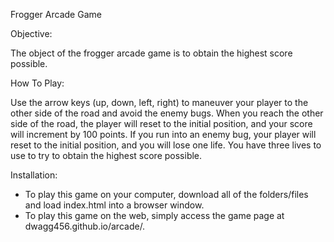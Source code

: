 Frogger Arcade Game

Objective:

The object of the frogger arcade game is to obtain the highest score possible.

How To Play:

Use the arrow keys (up, down, left, right) to maneuver your player to the other side of the road and avoid the enemy bugs.  When you reach the other side of the road, the player will reset to the initial position, and your score will increment by 100 points.  If you run into an enemy bug, your player will reset to the initial position, and you will lose one life.  You have three lives to use to try to obtain the highest score possible.

Installation:

- To play this game on your computer, download all of the folders/files and load index.html into a browser window.
- To play this game on the web, simply access the game page at dwagg456.github.io/arcade/.